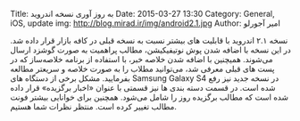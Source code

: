Title:  به روز آوری نسخه اندروید
Date: 2015-03-27 13:30
Category: General, iOS, update
img: http://blog.mirad.ir/img/android2.1.jpg
Author: امیر آجورلو

نسخه ۲.۱ اندروید با قابلیت های بیشتر نسبت به نسخه قبلی در کافه بازار قرار داده شد. در این نسخه با اضافه شدن پوش نوتیفیکیشن، مطالب پراهمیت به صورت گوشزد ارسال می‌‌شوند. همیچنین با اضافه شدن خلاصه خبر، با استفاده از برنامه خلاصه‌ساز که در پست های قبلی معرفی شد، می‌توانید مطلاب را به صورت خلاصه و سریعتر مطالعه بفرمایید. مشکل برخی از دستگاه های Samsung Galaxy S4 در نسخه جدید نیز رفع شده است. در قسمت دسته بندی ها نیز قسمتی با عنوان «اخبار برگزیده» قرار داده شده است که مطالب برگزیده روز را شامل می‌‌شود. همچنین برای خوانایی بیشتر فونت مطالب تغییر کرده است. منتظر نظرات شما هستیم.